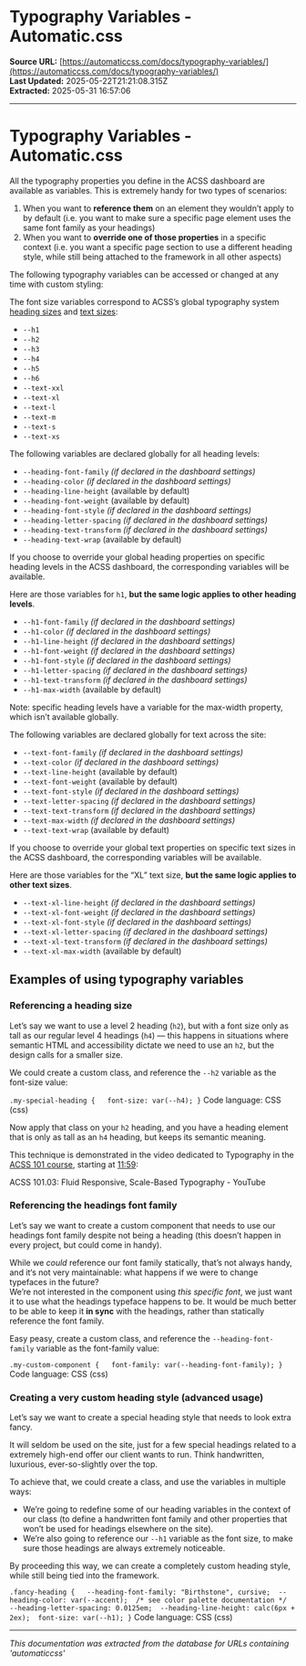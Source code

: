 # Typography Variables - Automatic.css

**Source URL:** [https://automaticcss.com/docs/typography-variables/](https://automaticcss.com/docs/typography-variables/)  
**Last Updated:** 2025-05-22T21:21:08.315Z  
**Extracted:** 2025-05-31 16:57:06

---

# Typography Variables - Automatic.css

All the typography properties you define in the ACSS dashboard are available as variables. This is extremely handy for two types of scenarios:

1.  When you want to **reference them** on an element they wouldn’t apply to by default (i.e. you want to make sure a specific page element uses the same font family as your headings)
2.  When you want to **override one of those properties** in a specific context (i.e. you want a specific page section to use a different heading style, while still being attached to the framework in all other aspects)

The following typography variables can be accessed or changed at any time with custom styling:

The font size variables correspond to ACSS’s global typography system [heading sizes](https://automaticcss.com/docs/fluid-headings/) and [text sizes](https://automaticcss.com/docs/fluid-text/):

*   `--h1`
*   `--h2`
*   `--h3`
*   `--h4`
*   `--h5`
*   `--h6`
*   `--text-xxl`
*   `--text-xl`
*   `--text-l`
*   `--text-m`
*   `--text-s`
*   `--text-xs`

The following variables are declared globally for all heading levels:

*   `--heading-font-family` _(if declared in the dashboard settings)_
*   `--heading-color` _(if declared in the dashboard settings)_
*   `--heading-line-height` (available by default)
*   `--heading-font-weight` (available by default)
*   `--heading-font-style` _(if declared in the dashboard settings)_
*   `--heading-letter-spacing` _(if declared in the dashboard settings)_
*   `--heading-text-transform` _(if declared in the dashboard settings)_
*   `--heading-text-wrap` (available by default)

If you choose to override your global heading properties on specific heading levels in the ACSS dashboard, the corresponding variables will be available.

Here are those variables for `h1`, **but the same logic applies to other heading levels**.

*   `--h1-font-family` _(if declared in the dashboard settings)_
*   `--h1-color` _(if declared in the dashboard settings)_
*   `--h1-line-height` _(if declared in the dashboard settings)_
*   `--h1-font-weight` _(if declared in the dashboard settings)_
*   `--h1-font-style` _(if declared in the dashboard settings)_
*   `--h1-letter-spacing` _(if declared in the dashboard settings)_
*   `--h1-text-transform` _(if declared in the dashboard settings)_
*   `--h1-max-width` (available by default)

Note: specific heading levels have a variable for the max-width property, which isn’t available globally.

The following variables are declared globally for text across the site:

*   `--text-font-family` _(if declared in the dashboard settings)_
*   `--text-color` _(if declared in the dashboard settings)_
*   `--text-line-height` (available by default)
*   `--text-font-weight` (available by default)
*   `--text-font-style` _(if declared in the dashboard settings)_
*   `--text-letter-spacing` _(if declared in the dashboard settings)_
*   `--text-text-transform` _(if declared in the dashboard settings)_
*   `--text-max-width` _(if declared in the dashboard settings)_
*   `--text-text-wrap` (available by default)

If you choose to override your global text properties on specific text sizes in the ACSS dashboard, the corresponding variables will be available.

Here are those variables for the “XL” text size, **but the same logic applies to other text sizes**.

*   `--text-xl-line-height` _(if declared in the dashboard settings)_
*   `--text-xl-font-weight` _(if declared in the dashboard settings)_
*   `--text-xl-font-style` _(if declared in the dashboard settings)_
*   `--text-xl-letter-spacing` _(if declared in the dashboard settings)_
*   `--text-xl-text-transform` _(if declared in the dashboard settings)_
*   `--text-xl-max-width` (available by default)

## Examples of using typography variables

### Referencing a heading size

Let’s say we want to use a level 2 heading (`h2`), but with a font size only as tall as our regular level 4 headings (`h4`) — this happens in situations where semantic HTML and accessibility dictate we need to use an `h2`, but the design calls for a smaller size.

We could create a custom class, and reference the `--h2` variable as the font-size value:

`.my-special-heading {   font-size: var(--h4); }`
Code language: CSS (css)

Now apply that class on your `h2` heading, and you have a heading element that is only as tall as an `h4` heading, but keeps its semantic meaning.

This technique is demonstrated in the video dedicated to Typography in the [ACSS 101 course](https://youtube.com/playlist?list=PL72Ci-T5YC93yut2z1NZBVY1pBYy2osB8&si=TCC4Q9mlNBaC4mHT), starting at [11:59](https://www.youtube.com/watch?v=AMxvR3TaJ8g&list=PL72Ci-T5YC93yut2z1NZBVY1pBYy2osB8&index=4&t=719s):

ACSS 101.03: Fluid Responsive, Scale-Based Typography - YouTube

[](https://www.youtube.com/watch?list=PL72Ci-T5YC93yut2z1NZBVY1pBYy2osB8&v=AMxvR3TaJ8g&embeds_referring_euri=https%3A%2F%2Fautomaticcss.com%2F)

### Referencing the headings font family

Let’s say we want to create a custom component that needs to use our headings font family despite not being a heading (this doesn’t happen in every project, but could come in handy).

While we _could_ reference our font family statically, that’s not always handy, and it‘s not very maintainable: what happens if we were to change typefaces in the future?  
We’re not interested in the component using _this specific font_, we just want it to use what the headings typeface happens to be. It would be much better to be able to keep it **in sync** with the headings, rather than statically reference the font family.

Easy peasy, create a custom class, and reference the `--heading-font-family` variable as the font-family value:

`.my-custom-component {   font-family: var(--heading-font-family); }`
Code language: CSS (css)

### Creating a very custom heading style (advanced usage)

Let’s say we want to create a special heading style that needs to look extra fancy.

It will seldom be used on the site, just for a few special headings related to a extremely high-end offer our client wants to run. Think handwritten, luxurious, ever-so-slightly over the top.

To achieve that, we could create a class, and use the variables in multiple ways:

*   We’re going to redefine some of our heading variables in the context of our class (to define a handwritten font family and other properties that won’t be used for headings elsewhere on the site).
*   We’re also going to reference our `--h1` variable as the font size, to make sure those headings are always extremely noticeable.

By proceeding this way, we can create a completely custom heading style, while still being tied into the framework.

`.fancy-heading {   --heading-font-family: "Birthstone", cursive;  --heading-color: var(--accent);  /* see color palette documentation */  --heading-letter-spacing: 0.0125em;  --heading-line-height: calc(6px + 2ex);  font-size: var(--h1); }`
Code language: CSS (css)

---

*This documentation was extracted from the database for URLs containing 'automaticcss'*

